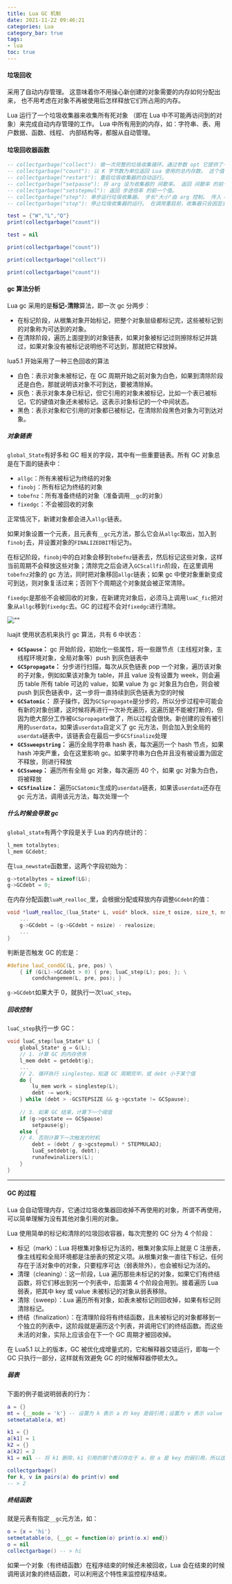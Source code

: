```yaml
---
title: Lua GC 机制
date: 2021-11-22 09:46:21
categories: Lua
category_bar: true
tags:
- lua
toc: true
---
```


#### 垃圾回收

采用了自动内存管理。 这意味着你不用操心新创建的对象需要的内存如何分配出来， 也不用考虑在对象不再被使用后怎样释放它们所占用的内存。

Lua 运行了一个垃圾收集器来收集所有死对象 （即在 Lua 中不可能再访问到的对象）来完成自动内存管理的工作。 Lua 中所有用到的内存，如：字符串、表、用户数据、函数、线程、 内部结构等，都服从自动管理。

#### 垃圾回收器函数

```lua
-- collectgarbage("collect"): 做一次完整的垃圾收集循环。通过参数 opt 它提供了一组不同的功能
-- collectgarbage("count"): 以 K 字节数为单位返回 Lua 使用的总内存数。 这个值有小数部分，所以只需要乘上 1024 就能得到 Lua 使用的准确字节数（除非溢出）。
-- collectgarbage("restart"): 重启垃圾收集器的自动运行。
-- collectgarbage("setpause"): 将 arg 设为收集器的 间歇率。 返回 间歇率 的前一个值。
-- collectgarbage("setstepmul"): 返回 步进倍率 的前一个值。
-- collectgarbage("step"): 单步运行垃圾收集器。 步长"大小"由 arg 控制。 传入 0 时，收集器步进（不可分割的）一步。 传入非 0 值， 收集器收集相当于 Lua 分配这些多（K 字节）内存的工作。 如果收集器结束一个循环将返回 true 。
-- collectgarbage("stop"): 停止垃圾收集器的运行。 在调用重启前，收集器只会因显式的调用运行。

test = {"W","L","Q"}
print(collectgarbage("count"))

test = nil

print(collectgarbage("count"))

print(collectgarbage("collect"))

print(collectgarbage("count"))
```

#### gc 算法分析

Lua gc 采用的是**标记-清除**算法，即一次 gc 分两步：

* 在标记阶段，从根集对象开始标记，把整个对象层级都标记完，这些被标记到的对象称为可达到的对象。
* 在清除阶段，遍历上面提到的对象链表，如果对象被标记过则擦除标记并跳过，如果对象没有被标记说明他不可达到，那就把它释放掉。

lua5.1 开始采用了一种三色回收的算法

* 白色：表示对象未被标记，在 GC 周期开始之前对象为白色，如果到清除阶段还是白色，那就说明该对象不可到达，要被清除掉。
* 灰色：表示对象本身已标记，但它引用的对象未被标记，比如一个表已被标记，它的键值对象还未被标记。这表示对象标记的一个中间状态。
* 黑色：表示对象和它引用的对象都已被标记，在清除阶段黑色对象为可到达对象。

##### 对象链表

`global_State`有好多和 GC 相关的字段，其中有一些重要链表。所有 GC 对象总是在下面的链表中：

* `allgc`：所有未被标记为终结的对象
* `finobj`：所有标记为终结的对象
* `tobefnz`：所有准备终结的对象（准备调用`__gc`的对象）
* `fixedgc`：不会被回收的对象

正常情况下，新建对象都会进入`allgc`链表。

如果对象设置一个元表，且元表有`__gc`元方法，那么它会从`allgc`取出，加入到`finobj`去，并设置对象的`FINALIZEDBIT`标记为。

在标记阶段，`finobj`中的白对象会移到`tobefnz`链表去，然后标记这些对象，这样当前周期不会释放这些对象；清除完之后会进入`GCScallfin`阶段，在这里调用`tobefnz`对象的 gc 方法，同时把对象移回`allgc`链表；如果 gc 中使对象重新变成可到达，则对象复活过来；否则下个周期这个对象就会被正常清除。

`fixedgc`是那些不会被回收的对象，在新建完对象后，必须马上调用`luaC_fic`把对象从`allgc`移到`fixedgc`去。GC 的过程不会对`fixedgc`进行清除。

![""](16/lua-gc.png)

luajit 使用状态机来执行 gc 算法，共有 6 中状态：

* **`GCSpause`：** gc 开始阶段，初始化一些属性，将一些跟节点（主线程对象，主线程环境对象，全局对象等）push 到灰色链表中
* **`GCSpropagate`：** 分步进行扫描，每次从灰色链表 pop 一个对象，遍历该对象的子对象，例如如果该对象为 table，并且 value 没有设置为 week，则会遍历 table 所有 table 可达的 value，如果 value 为 gc 对象且为白色，则会被 push 到灰色链表中，这一步将一直持续到灰色链表为空的时候
* **`GCSatomic`：** 原子操作，因为`GCSpropagate`是分步的，所以分步过程中可能会有新的对象创建，这时候将再进行一次补充遍历，这遍历是不能被打断的，但因为绝大部分工作被`GCSpropagate`做了，所以过程会很快。新创建的没有被引用的`userdata`，如果该`userdata`自定义了 gc 元方法，则会加入到全局的`userdata`链表中，该链表会在最后一步`GCSfinalize`处理
* **`GCSsweepstring`：** 遍历全局字符串 hash 表，每次遍历一个 hash 节点，如果 hash 冲突严重，会在这里影响 gc。如果字符串为白色并且没有被设置为固定不释放，则进行释放
* **`GCSsweep`：** 遍历所有全局 gc 对象，每次遍历 40 个，如果 gc 对象为白色，将被释放
* **`GCSfinalize`：** 遍历`GCSatomic`生成的`userdata`链表，如果该`userdata`还存在 gc 元方法，调用该元方法，每次处理一个

##### 什么时候会导致 gc

`global_state`有两个字段是关于 Lua 的内存统计的：

```c++
l_mem totalbytes;
l_mem GCdebt;
```

在`lua_newstate`函数里，这两个字段初始为：

```c++
g->totalbytes = sizeof(LG);
g->GCdebt = 0;
```

在内存分配函数`luaM_realloc_`里，会根据分配或释放内存调整`GCdebt`的值：

```c++
void *luaM_realloc_(lua_State* L, void* block, size_t osize, size_t, nsize) {
    ...
    g->GCdebt = (g->GCdebt + nsize) - realosize;
    ...
}
```

判断是否触发 GC 的宏是：

```c++
#define lauC_condGC(L, pre, pos) \
    { if (G(L)->GCdebt > 0) { pre; luaC_step(L); pos; }; \
        condchangemem(L, pre, pos); }
```

`g->GCdebt`如果大于 0，就执行一次`luaC_step`。

##### 回收控制

`luaC_step`执行一步 GC：

```c++
void luaC_step(lua_State* L) {
    global_State* g = G(L);
    // 1. 计算 GC 的内存债务
    l_mem debt = getdebt(g);
    ...
    // 2. 循环执行 singlestep，知道 GC 周期完毕，或 debt 小于某个值
    do {
        lu_mem work = singlestep(L);
        debt -= work;
    } while (debt > -GCSTEPSIZE && g->gcstate != GCSpause);
    
    // 3. 如果 GC 结束，计算下一个阈值
    if (g->gcstate == GCSpause)
        setpause(g);
    else {
    // 4. 否则计算下一次触发的时机
        debt = (debt / g->gcstepmul) * STEPMULADJ;
        luaE_setdebt(g, debt);
        runafewinalizers(L);
    }
}
```

* * *

#### GC 的过程

Lua 会自动管理内存，它通过垃圾收集器回收掉不再使用的对象，所谓不再使用，可以简单理解为没有其他对象引用的对象。

Lua 使用简单的标记和清除的垃圾回收容器，每次完整的 GC 分为 4 个阶段：

* 标记（mark）：Lua 将根集对象标记为活的，根集对象实际上就是 C 注册表，像主线程和全局环境都是注册表的预定义项。从根集对象一直往下标记，任何存在于活对象中的对象，只要程序可达（弱表除外），也会被标记为活的。
* 清理（cleaning）：这一阶段，Lua 遍历那些未标记的对象，如果它们有终结函数，将它们移出到另一个列表中，后面第 4 个阶段会用到。接着遍历 Lua 弱表，把其中 key 或 value 未被标记的对象从弱表移除。
* 清除（sweep）：Lua 遍历所有对象，如表未被标记则回收掉，如果有标记则清除标记。
* 终结（finalization）：在清理阶段将有终结函数，且未被标记的对象都移到一个独立的列表中，这阶段就是遍历这个列表，并调用它们的终结函数。而这些未活的对象，实际上应该会在下一个 GC 周期才被回收掉。

在 Lua5.1 以上的版本，GC 被优化成增量式的，它和解释器交错运行，即每一个 GC 只执行一部分，这样就有效避免 GC 的时候解释器停顿太久。

##### 弱表

下面的例子能说明弱表的行为：

```lua
a = {}
mt = {__mode = 'k'} -- 设置为 k 表示 a 的 key 是弱引用；设置为 v 表示 value 是弱引用；设置为 kv 表示 key 和 value 都是弱引用
setmetatable(a, mt)

k1 = {}
a[k1] = 1
k2 = {}
a[k2] = 2
k1 = nil -- 将 k1 删除，k1 引用的那个表只存在于 a，但 a 是 key 的弱引用，所以这个表被 GC

collectgarbage()
for k, v in pairs(a) do print(v) end
-- > 2
```

##### 终结函数

就是元表有指定`__gc`元方法，如：

```lua
o = {x = 'hi'}
setmetatable(o, {__gc = function(o) print(o.x) end})
o = nil
collectgarbage() -- > hi
```

如果一个对象（有终结函数）在程序结束的时候还未被回收，Lua 会在结束的时候调用该对象的终结函数，可以利用这个特性来监控程序结束。
